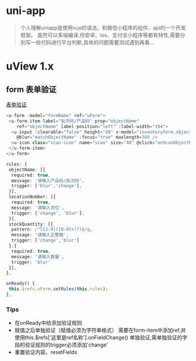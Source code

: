 # uni-app

> 个人理解uniapp是使用vue的语法，和微信小程序的组件、api的一个开发框架。
> 虽然可以多端编译,但安卓、ios、支付宝小程序等都有特性,需要分别写一些代码进行平台判断,具体的问题需要测试遇到再看...

# uView 1.x

## form 表单验证

[表单验证](https://www.uviewui.com/components/form.html)

```ts
<u-form :model="formName" ref="uForm">
 <u-form-item label="批次码/产品码" prop="objectName" 
 	ref="objectName" label-position="left" :label-width="194">
  <u-input :clearable="false" height="40" v-model="inventoryForm.objectName" 
	@blur="matchObjectName" :focus="true" maxlength=300 />
  <u-icon class="scan-icon" name="scan" size="48" @click="onScanObjectName"></u-icon>
 </u-form-item>
</u-form>

rules: {
 objectName: [{
  required: true,
  message: '请输入产品码/批次码',
  trigger: ['blur','change'],
 }],
 locationNumber: [{
  required: true,
  message: '请输入货位',
  trigger: ['change', 'blur'],
 }],
 stockQuantity: [{
  pattern: /^([1-9]([0-9]+)?)$/g,
  message: '请输入正整数',
  trigger: ['change','blur']
 },{
  required: true,
  message: '请输入数量',
  trigger: 'blur'
 }],
},

onReady() {
 this.$refs.uForm.setRules(this.rules);
},

```

### Tips

- 在onReady中给添加验证规则
- 赋值之后单独验证（赋值必须为字符串格式） 需要在form-item中添加ref,并使用this.$refs['这里是ref名称'].onFieldChange() 单独验证,需单独验证的字段的验证规则的trigger必须添加'change'
- 重置验证内容，resetFields
